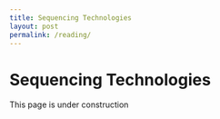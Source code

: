 ```yaml
---
title: Sequencing Technologies
layout: post
permalink: /reading/
---
```


# Sequencing Technologies


This page is under construction
